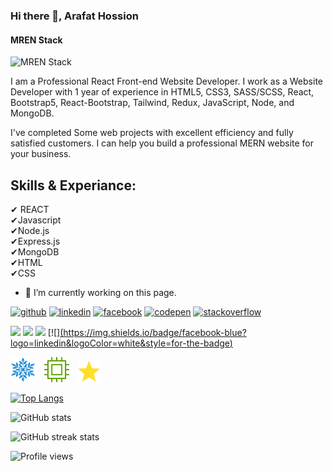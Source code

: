 ### Hi there 👋, Arafat Hossion 
#### MREN Stack
![MREN Stack](https://arturssmirnovs.github.io/github-profile-readme-generator/images/banner.png)

I am a Professional React Front-end Website Developer. I work as a Website Developer with 1 year of experience in HTML5, CSS3, SASS/SCSS, React, Bootstrap5, React-Bootstrap, Tailwind, Redux, JavaScript, Node, and MongoDB. 

I've completed Some web projects with excellent efficiency and fully satisfied customers. I can help you build a professional MERN website for your business.

## Skills & Experiance:
✔ REACT <br/>
✔Javascript <br/>
✔Node.js <br/>
✔Express.js <br/>
✔MongoDB <br/>
✔HTML <br/>
✔CSS <br/>

- 🔭 I’m currently working on this page. 


[<img src='https://cdn.jsdelivr.net/npm/simple-icons@3.0.1/icons/github.svg' alt='github' height='40'>](https://github.com/arafathossion)  [<img src='https://cdn.jsdelivr.net/npm/simple-icons@3.0.1/icons/linkedin.svg' alt='linkedin' height='40'>](https://www.linkedin.com/in/arafat-hossion-77429a202/)  [<img src='https://cdn.jsdelivr.net/npm/simple-icons@3.0.1/icons/facebook.svg' alt='facebook' height='40'>](https://www.facebook.com/arafathossionrahman)  [<img src='https://cdn.jsdelivr.net/npm/simple-icons@3.0.1/icons/codepen.svg' alt='codepen' height='40'>](https://codepen.io/Arafat3951)  [<img src='https://cdn.jsdelivr.net/npm/simple-icons@3.0.1/icons/stackoverflow.svg' alt='stackoverflow' height='40'>](https://stackoverflow.com/users/arafat-hossion)





[![](https://img.shields.io/badge/linkedin-%230077B5.svg?style=for-the-badge&logo=linkedin)](https://www.linkedin.com/in/arafathossion/)
[![](https://img.shields.io/badge/codepen-red.svg?style=for-the-badge&logo=codepen)](https://codepen.io/Arafat3951)
[![](https://img.shields.io/badge/github-%130077B5.svg?style=for-the-badge&logo=github)](https://github.com/arafathossion)
[![][(https://img.shields.io/badge/facebook-blue?logo=linkedin&logoColor=white&style=for-the-badge)](https://www.facebook.com/arafathossionrahman)





<a href='https://archiveprogram.github.com/'><img src='https://raw.githubusercontent.com/acervenky/animated-github-badges/master/assets/acbadge.gif' width='40' height='40'></a> <a href='https://docs.github.com/en/developers'><img src='https://raw.githubusercontent.com/acervenky/animated-github-badges/master/assets/devbadge.gif' width='40' height='40'></a> <a href='https://stars.github.com/'><img src='https://raw.githubusercontent.com/acervenky/animated-github-badges/master/assets/starbadge.gif' width='35' height='35'></a> 

[![Top Langs](https://github-readme-stats.vercel.app/api/top-langs/?username=arafathossion)](https://github.com/anuraghazra/github-readme-stats)

![GitHub stats](https://github-readme-stats.vercel.app/api?username=arafathossion&show_icons=true&count_private=true)  

![GitHub streak stats](https://github-readme-streak-stats.herokuapp.com/?user=arafathossion)  

![Profile views](https://gpvc.arturio.dev/arafathossion)  
